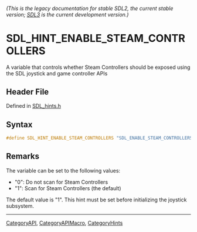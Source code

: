 ###### (This is the legacy documentation for stable SDL2, the current stable version; [SDL3](https://wiki.libsdl.org/SDL3/) is the current development version.)
# SDL_HINT_ENABLE_STEAM_CONTROLLERS

A variable that controls whether Steam Controllers should be exposed using the SDL joystick and game controller APIs

## Header File

Defined in [SDL_hints.h](https://github.com/libsdl-org/SDL/blob/SDL2/include/SDL_hints.h)

## Syntax

```c
#define SDL_HINT_ENABLE_STEAM_CONTROLLERS "SDL_ENABLE_STEAM_CONTROLLERS"
```

## Remarks

The variable can be set to the following values:

- "0": Do not scan for Steam Controllers
- "1": Scan for Steam Controllers (the default)

The default value is "1". This hint must be set before initializing the
joystick subsystem.

----
[CategoryAPI](CategoryAPI), [CategoryAPIMacro](CategoryAPIMacro), [CategoryHints](CategoryHints)

